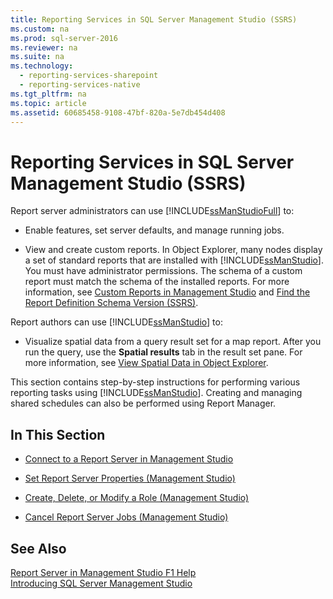 ```yaml
---
title: Reporting Services in SQL Server Management Studio (SSRS)
ms.custom: na
ms.prod: sql-server-2016
ms.reviewer: na
ms.suite: na
ms.technology: 
  - reporting-services-sharepoint
  - reporting-services-native
ms.tgt_pltfrm: na
ms.topic: article
ms.assetid: 60685458-9108-47bf-820a-5e7db454d408
---
```

# Reporting Services in SQL Server Management Studio (SSRS)
  Report server administrators can use [!INCLUDE[ssManStudioFull](../../Topics/TopicNameContainA/includes/ssManStudioFull_md.md)] to:  
  
-   Enable features, set server defaults, and manage running jobs.  
  
-   View and create custom reports. In Object Explorer, many nodes display a set of standard reports that are installed with [!INCLUDE[ssManStudio](../../Topics/TopicNameContainA/includes/ssManStudio_md.md)]. You must have administrator permissions. The schema of a custom report must match the schema of the installed reports. For more information, see [Custom Reports in Management Studio](../Topic/Custom%20Reports%20in%20Management%20Studio.md) and [Find the Report Definition Schema Version &#40;SSRS&#41;](../../Topics/TopicNameNotContainA/Find-the-Report-Definition-Schema-Version--SSRS-.md).  
  
 Report authors can use [!INCLUDE[ssManStudio](../../Topics/TopicNameContainA/includes/ssManStudio_md.md)] to:  
  
-   Visualize spatial data from a query result set for a map report. After you run the query, use the **Spatial results** tab in the result set pane. For more information, see [View Spatial Data in Object Explorer](../../Topics/TopicNameNotContainA/View-Spatial-Data-in-Object-Explorer.md).  
  
 This section contains step-by-step instructions for performing various reporting tasks using [!INCLUDE[ssManStudio](../../Topics/TopicNameContainA/includes/ssManStudio_md.md)]. Creating and managing shared schedules can also be performed using Report Manager.  
  
## In This Section  
  
-   [Connect to a Report Server in Management Studio](../../Topics/TopicNameContainA/Connect-to-a-Report-Server-in-Management-Studio.md)  
  
-   [Set Report Server Properties &#40;Management Studio&#41;](../../Topics/TopicNameNotContainA/Set-Report-Server-Properties--Management-Studio-.md)  
  
-   [Create, Delete, or Modify a Role &#40;Management Studio&#41;](../../Topics/TopicNameContainA/Create--Delete--or-Modify-a-Role--Management-Studio-.md)  
  
-   [Cancel Report Server Jobs &#40;Management Studio&#41;](../../Topics/TopicNameNotContainA/Cancel-Report-Server-Jobs--Management-Studio-.md)  
  
## See Also  
 [Report Server in Management Studio F1 Help](../../Topics/TopicNameNotContainA/Report-Server-in-Management-Studio-F1-Help.md)   
 [Introducing SQL Server Management Studio](../Topic/Use%20SQL%20Server%20Management%20Studio.md)  
  
  